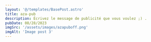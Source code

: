 ```yaml
---
layout: '@/templates/BasePost.astro'
title: aza-pub
description: Écrivez le message de publicité que vous voulez ;) .
pubDate: 08/28/2023
imgSrc: '/assets/images/azapuboff.png'
imgAlt: 'Image post 3'
---
```



